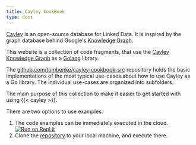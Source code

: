 ```yaml
---
title: Cayley CookBook
type: docs
---
```


[Cayley](https://github.com/cayleygraph/cayley) is an open-source database for Linked Data. It is inspired by the graph database behind Google's [Knowledge Graph](https://en.wikipedia.org/wiki/Knowledge_Graph).

This website is a collection of code fragments, that use the 
[Cayley Knowledge Graph](https://github.com/cayleygraph/cayley) as a [Golang](https://golang.org/) library.

The [github.com/tombenke/cayley-cookbook-src](https://github.com/tombenke/cayley-cookbook-src/tree/master) repository holds the basic implementations of the most typical use-cases.about how to use Cayley as a Go library.
The individual use-cases are organized into subfolders.

The main purpose of this collection to make it easier to get started with using {{< cayley >}}.

There are two options to use examples:
1. The code examples can be immediately executed in the cloud.
[![Run on Repl.it](https://repl.it/badge/github/tombenke/cayley-cookbook-src)](https://repl.it/github/tombenke/cayley-cookbook-src)
2. Clone the [repository](https://github.com/tombenke/cayley-cookbook-src/tree/master) to your local machine, and execute there.
